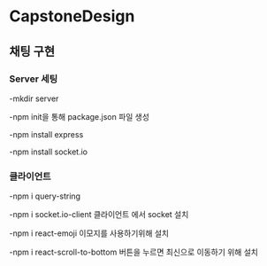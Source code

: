 # CapstoneDesign

## 채팅 구현 
### Server 세팅
-mkdir server

-npm init을 통해 package.json 파일 생성 

-npm install express

-npm install socket.io

### 클라이언트

-npm i query-string

-npm i socket.io-client
클라이언트 에서 socket 설치

-npm i react-emoji
이모지를 사용하기위해 설치

-npm i react-scroll-to-bottom
버튼을 누르면 최신으로 이동하기 위해 설치
